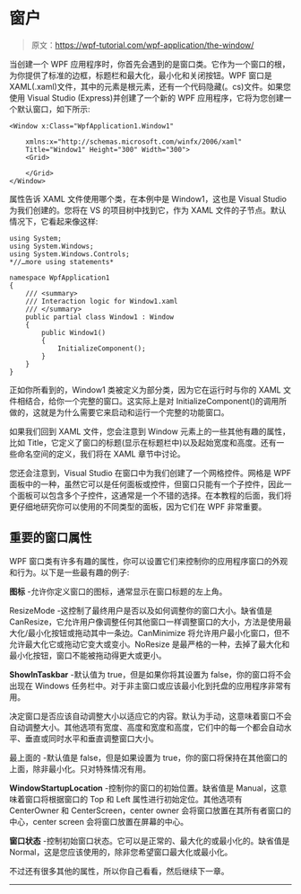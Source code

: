 # 窗户

> 原文：<https://wpf-tutorial.com/wpf-application/the-window/>

当创建一个 WPF 应用程序时，你首先会遇到的是窗口类。它作为一个窗口的根，为你提供了标准的边框，标题栏和最大化，最小化和关闭按钮。WPF 窗口是 XAML(.xaml)文件，其中的<window>元素是根元素，还有一个代码隐藏(。cs)文件。如果您使用 Visual Studio (Express)并创建了一个新的 WPF 应用程序，它将为您创建一个默认窗口，如下所示:</window>

```
<Window x:Class="WpfApplication1.Window1"

    xmlns:x="http://schemas.microsoft.com/winfx/2006/xaml"
    Title="Window1" Height="300" Width="300">
    <Grid>

    </Grid>
</Window>
```

属性告诉 XAML 文件使用哪个类，在本例中是 Window1，这也是 Visual Studio 为我们创建的。您将在 VS 的项目树中找到它，作为 XAML 文件的子节点。默认情况下，它看起来像这样:

```
using System;
using System.Windows;
using System.Windows.Controls;
*//…more using statements*

namespace WpfApplication1
{
    /// <summary>
    /// Interaction logic for Window1.xaml
    /// </summary>
    public partial class Window1 : Window
    {
        public Window1()
        {
            InitializeComponent();
        }
    }
}
```

正如你所看到的，Window1 类被定义为部分类，因为它在运行时与你的 XAML 文件相结合，给你一个完整的窗口。这实际上是对 InitializeComponent()的调用所做的，这就是为什么需要它来启动和运行一个完整的功能窗口。

如果我们回到 XAML 文件，您会注意到 Window 元素上的一些其他有趣的属性，比如 Title，它定义了窗口的标题(显示在标题栏中)以及起始宽度和高度。还有一些命名空间的定义，我们将在 XAML 章节中讨论。

<input type="hidden" name="IL_IN_ARTICLE">

您还会注意到，Visual Studio 在窗口中为我们创建了一个网格控件。网格是 WPF 面板中的一种，虽然它可以是任何面板或控件，但窗口只能有一个子控件，因此一个面板可以包含多个子控件，这通常是一个不错的选择。在本教程的后面，我们将更仔细地研究你可以使用的不同类型的面板，因为它们在 WPF 非常重要。

## 重要的窗口属性

WPF 窗口类有许多有趣的属性，你可以设置它们来控制你的应用程序窗口的外观和行为。以下是一些最有趣的例子:

**图标** -允许你定义窗口的图标，通常显示在窗口标题的左上角。

ResizeMode -这控制了最终用户是否以及如何调整你的窗口大小。缺省值是 CanResize，它允许用户像调整任何其他窗口一样调整窗口的大小，方法是使用最大化/最小化按钮或拖动其中一条边。CanMinimize 将允许用户最小化窗口，但不允许最大化它或拖动它变大或变小。NoResize 是最严格的一种，去掉了最大化和最小化按钮，窗口不能被拖动得更大或更小。

**ShowInTaskbar** -默认值为 true，但是如果你将其设置为 false，你的窗口将不会出现在 Windows 任务栏中。对于非主窗口或应该最小化到托盘的应用程序非常有用。

决定窗口是否应该自动调整大小以适应它的内容。默认为手动，这意味着窗口不会自动调整大小。其他选项有宽度、高度和宽度和高度，它们中的每一个都会自动水平、垂直或同时水平和垂直调整窗口大小。

最上面的 -默认值是 false，但是如果设置为 true，你的窗口将保持在其他窗口的上面，除非最小化。只对特殊情况有用。

**WindowStartupLocation** -控制你的窗口的初始位置。缺省值是 Manual，这意味着窗口将根据窗口的 Top 和 Left 属性进行初始定位。其他选项有 CenterOwner 和 CenterScreen，center owner 会将窗口放置在其所有者窗口的中心，center screen 会将窗口放置在屏幕的中心。

**窗口状态** -控制初始窗口状态。它可以是正常的、最大化的或最小化的。缺省值是 Normal，这是您应该使用的，除非您希望窗口最大化或最小化。

不过还有很多其他的属性，所以你自己看看，然后继续下一章。

* * *